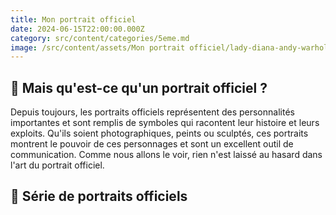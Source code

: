 ```yaml
---
title: Mon portrait officiel
date: 2024-06-15T22:00:00.000Z
category: src/content/categories/5eme.md
image: /src/content/assets/Mon portrait officiel/lady-diana-andy-warhol Grande.jpeg
---
```


## 👑 Mais qu'est-ce qu'un portrait officiel ?

Depuis toujours, les portraits officiels représentent des personnalités importantes et sont remplis de symboles qui racontent leur histoire et leurs exploits. Qu'ils soient photographiques, peints ou sculptés, ces portraits montrent le pouvoir de ces personnages et sont un excellent outil de communication. Comme nous allons le voir, rien n'est laissé au hasard dans l'art du portrait officiel.

## 👀 Série de portraits officiels
